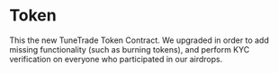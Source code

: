 # Token

This the new TuneTrade Token Contract. We upgraded in order to add missing functionality (such as burning tokens), and perform KYC verification on everyone who participated in our airdrops.

